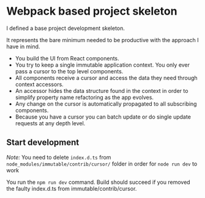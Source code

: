 # Webpack based project skeleton

I defined a base project development skeleton.

It represents the bare minimum needed to be productive with the approach I have in mind.

* You build the UI from React components.
* You try to keep a single immutable application context. You only ever pass a cursor to the top level components.
* All components receive a cursor and access the data they need through context accessors.
* An accessor hides the data structure found in the context in order to simplify property name refactoring as the app evolves.
* Any change on the cursor is automatically propagated to all subscribing components.
* Because you have a cursor you can batch update or do single update requests at any depth level.



## Start development

*Note:* You need to delete `index.d.ts` from `node_modules/immutable/contrib/cursor/` folder in order for `node run dev` to work

You run the `npm run dev` command. Build should succeed if you removed the faulty index.d.ts from immutable/contrib/cursor.
